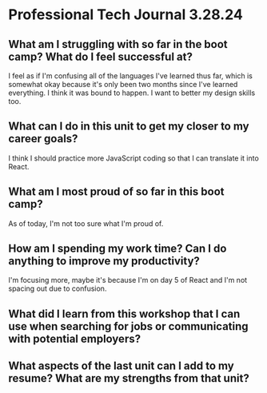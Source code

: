 # Professional Tech Journal 3.28.24

## What am I struggling with so far in the boot camp? What do I feel successful at?
  I feel as if I'm confusing all of the languages I've learned thus far, which is somewhat okay because it's only been two months since I've learned everything. I think it was bound to happen. I want to better my design skills too.

## What can I do in this unit to get my closer to my career goals?
  I think I should practice more JavaScript coding so that I can translate it into React.

## What am I most proud of so far in this boot camp?
  As of today, I'm not too sure what I'm proud of.

## How am I spending my work time? Can I do anything to improve my productivity?
  I'm focusing more, maybe it's because I'm on day 5 of React and I'm not spacing out due to confusion.

## What did I learn from this workshop that I can use when searching for jobs or communicating with potential employers?
  

## What aspects of the last unit can I add to my resume? What are my strengths from that unit?